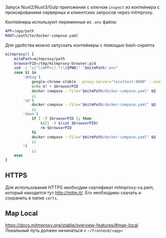 Запуск Nuxt2/Nuxt3/Gulp приложения с ключом `inspect` из
контейнера с проксированием серверных и клиентских запросов 
через mitmproxy.

Контейнеры используют переменные из `.env` файла:
```bash
APP=/app/path
ROOT=/path/to/docker-compose.yaml
```

Для удобства можно запускать контейнеры с помощью bash-скрипта
```bash
mitmproxy() {
    mitmPath=mitmproxy/path
    browserPID=/tmp/mitmproxy-browser.pid
    sed -i "s|^\(APP=\).*|\1$PWD|" "$mitmPath/.env"
    case $1 in
        'debug')
            google-chrome-stable --proxy-server="localhost:8080" --user-data-dir="/tmp" http://localhost:8081 http://192.168.100.2:3000 2>/dev/null &
            echo $! > $browserPID
            docker compose --file="$mitmPath/docker-compose.yaml" $@
            ;;
        'up')
            docker compose --file="$mitmPath/docker-compose.yaml" $@
            ;;
        'down')
            if [ -f $browserPID ]; then
                kill -9 $(cat $browserPID)
                rm $browserPID
            fi
            docker compose --file="$mitmPath/docker-compose.yaml" $@
            ;;
        *)
            ;;
    esac
}
```

## HTTPS
Для использования HTTPS необходим сертификат mitmproxy-ca.pem,
который находится тут http://mitm.it/. Его необходимо скачать и 
сохранить в папке `certs`.

## Map Local
https://docs.mitmproxy.org/stable/overview-features/#map-local
Локальный путь должен начинаться с `~/frontend/<app>`
